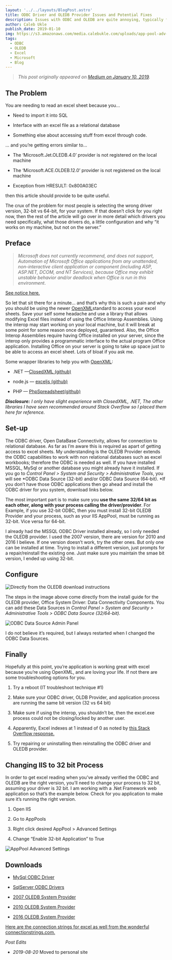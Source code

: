```yaml
---
layout: '../../layouts/BlogPost.astro'
title: ODBC Driver and OLEDB Provider Issues and Potential Fixes
description: Issues with ODBC and OLEDB are quite annoying, typically found when trying to use these drivers to connect to an excel sheet. Here I detail how I solved my issues using IIS.
author: Caleb Ukle
publish_date: 2019-01-10
img: https://s3.amazonaws.com/media.calebukle.com/uploads/app-pool-adv-settings.png
tags:
  - ODBC
  - OLEDB
  - Excel
  - Microsoft
  - Blog
---
```


> _This post originally appeared on
> [Medium on January 10, 2019](https://medium.com/@caleb.ukle/odbc-driver-and-oledb-provider-issues-and-potential-fixes-1b165de20e1b)._

## The Problem

You are needing to read an excel sheet because you…

- Need to import it into SQL

- Interface with an excel file as a relational database

- Something else about accessing stuff from excel through code.

… and you’re getting errors similar to…

- The ‘Microsoft.Jet.OLEDB.4.0’ provider is not registered on the local machine

- The ‘Microsoft.ACE.OLDEB.12.0’ provider is not registered on the local machine

- Exception from HRESULT: 0x800A03EC

then this article should provide to be quite useful.

The crux of the problem for most people is selecting the wrong driver version,
32-bit vs 64-bit, for your system. If that doesn’t click for you right now, then
the rest of the article will go over in more detail which drivers you need
specifically, what those drivers do, a little configuration and why “it works on
my machine, but not on the server.”

## Preface

> _Microsoft does not currently recommend, and does not support, Automation of
> Microsoft Office applications from any unattended, non-interactive client
> application or component (including ASP, ASP.NET, DCOM, and NT Services),
> because Office may exhibit unstable behavior and/or deadlock when Office is
> run in this environment_.

[See notice here.](https://support.microsoft.com/en-us/help/257757/considerations-for-server-side-automation-of-office?wa=wsignin1.0%3Fwa%3Dwsignin1.0)

So let that sit there for a minute… and that’s why this is such a pain and why
you should be using the newer
[OpenXML](https://docs.microsoft.com/en-us/office/open-xml/open-xml-sdk)standard
to access your excel sheets. Save your self some headache and use a library that
allows modifying Excel files instead of using the Office Interop Assemblies.
Using the interop may start working on your local machine, but it will break at
some point for some reason once deployed, guaranteed. Also, the Office Interop
Assemblies require having Office installed on your server, since the interop
only provides a programmatic interface to the actual program Office application.
Installing Office on your server is going to take up space just to be able to
access an excel sheet. Lots of bloat if you ask me.

Some wrapper libraries to help you with
[OpenXML](https://docs.microsoft.com/en-us/office/open-xml/open-xml-sdk):

- .NET —[ClosedXML (github)](https://github.com/ClosedXML/ClosedXML)

- node.js — [exceljs (github)](https://github.com/guyonroche/exceljs)

- PHP — [PhpSpreadsheet(github)](https://github.com/PHPOffice/PhpSpreadsheet)

_**Disclosure:** I only have slight experience with ClosedXML, .NET, The other
libraries I have seen recommended around Stack Overflow so I placed them here
for reference._

## Set-up

The ODBC driver, Open DataBase Connectivity, allows for connection to relational
database. As far as I’m aware this is required as apart of getting access to
excel sheets. My understanding is the OLEDB Provider extends the ODBC
capabilities to work with non relational databases such as excel workbooks;
therefore the ODBC is needed as well. If you have installed MSSQL, MySql or
another database you might already have it installed. If you go to _Control
Panel > System and Security > Administrative Tools_, you will see *ODBC Data
Source (32-bit) and/or ODBC Data Source (64-bit). *If you don’t have those ODBC
applications then go ahead and install the ODBC driver for you system, download
links below.

The most important part is to make sure you **use the same 32/64 bit as each
other, along with your process calling the driver/provider**. For Example, if
you use 32-bit ODBC, then you must install 32-bit OLEDB Provider and your
process, such as your IIS AppPool, must be running as 32-bit. Vice versa for
64-bit.

I already had the MSSQL ODBC Driver installed already, so I only needed the
OLEDB provider. I used the 2007 version, there are version for 2010 and 2016 I
believe. If one version doesn’t work, try the other ones. But only one can be
installed at time. Trying to install a different version, just prompts for a
repair/reinstall the existing one. Just make sure you maintain the smae bit
version, I ended up using 32-bit.

## Configure

![Directly from the OLEDB download instructions](https://s3.amazonaws.com/media.calebukle.com/uploads/oledb-instructions.png)

The steps in the image above come directly from the install guide for the OLEDB
provider, Office System Driver: Data Connectivity Components. You can add these
Data Sources in _Control Panel > System and Security > Administrative Tools >
ODBC Data Source (32/64-bit)._

![ODBC Data Source Admin Panel](https://s3.amazonaws.com/media.calebukle.com/uploads/admin-panel.png)

I do not believe it’s required, but I always restarted when I changed the ODBC
Data Sources.

## Finally

Hopefully at this point, you’re application is working great with excel because
you’re using OpenXML, and are loving your life. If not there are some
troubleshooting options for you.

1. Try a reboot (IT troubleshoot technique #1)

1. Make sure your ODBC driver, OLDB Provider, and application process are
   running the same bit version (32 vs 64 bit)

1. Make sure if using the interop, you shouldn’t be, then the excel.exe process
   could not be closing/locked by another user.

1. Apparently, Excel indexes at 1 instead of 0 as noted by
   [this Stack Overflow response.](https://stackoverflow.com/questions/12714626/exception-from-hresult-0x800a03ec-error)

1. Try repairing or uninstalling then reinstalling the ODBC driver and OLEDB
   provider.

## Changing IIS to 32 bit Process

In order to get excel reading when you’ve already verified the ODBC and OLEDB
are the right version, you’ll need to change your process to 32 bit, assuming
your driver is 32 bit. I am working with a .Net Framework web application so
that’s the example below. Check for you application to make sure it’s running
the right version.

1. Open IIS

1. Go to AppPools

1. Right click desired AppPool > Advanced Settings

1. Change “Enable 32-bit Application” to True

![AppPool Advanced Settings](https://s3.amazonaws.com/media.calebukle.com/uploads/app-pool-adv-settings.png)

## Downloads

- [MySql ODBC Driver](https://dev.mysql.com/downloads/connector/odbc/)

- [SqlServer ODBC Drivers](https://docs.microsoft.com/en-us/sql/connect/odbc/download-odbc-driver-for-sql-server?view=sql-server-2017)

- [2007 OLEDB System Provider](https://www.microsoft.com/en-us/download/details.aspx?id=23734)

- [2010 OLEDB System Provider](https://www.microsoft.com/en-us/download/details.aspx?id=13255)

- [2016 OLEDB System Provider](https://www.microsoft.com/en-us/download/details.aspx?id=54920)

[Here are the connection strings for excel as well from the wonderful connectionstrings.com.](https://www.connectionstrings.com/excel/)

_Post Edits_

- _2019-08-20_ Moved to personal site
